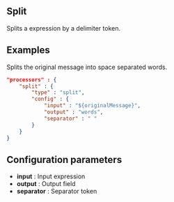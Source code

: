 ## Split

Splits a expression by a delimiter token.

## Examples
Splits the original message into space separated words.
```json
"processors" : {
	"split" : {
		"type" : "split",
		"config" : {
			"input" : "${originalMessage}",
			"output" : "words",
			"separator" : " "
		}
	}
}
```

## Configuration parameters
* **input** : Input expression
* **output** : Output field
* **separator** : Separator token
